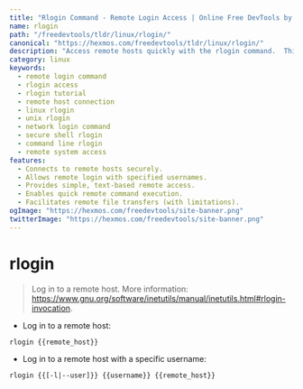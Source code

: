 ```yaml
---
title: "Rlogin Command - Remote Login Access | Online Free DevTools by Hexmos"
name: rlogin
path: "/freedevtools/tldr/linux/rlogin/"
canonical: "https://hexmos.com/freedevtools/tldr/linux/rlogin/"
description: "Access remote hosts quickly with the rlogin command.  This secure shell command provides simple remote login functionality. Free online tool, no registration required."
category: linux
keywords:
  - remote login command
  - rlogin access
  - rlogin tutorial
  - remote host connection
  - linux rlogin
  - unix rlogin
  - network login command
  - secure shell rlogin
  - command line rlogin
  - remote system access
features:
  - Connects to remote hosts securely.
  - Allows remote login with specified usernames.
  - Provides simple, text-based remote access.
  - Enables quick remote command execution.
  - Facilitates remote file transfers (with limitations).
ogImage: "https://hexmos.com/freedevtools/site-banner.png"
twitterImage: "https://hexmos.com/freedevtools/site-banner.png"
---
```


# rlogin

> Log in to a remote host.
> More information: <https://www.gnu.org/software/inetutils/manual/inetutils.html#rlogin-invocation>.

- Log in to a remote host:

`rlogin {{remote_host}}`

- Log in to a remote host with a specific username:

`rlogin {{[-l|--user]}} {{username}} {{remote_host}}`
